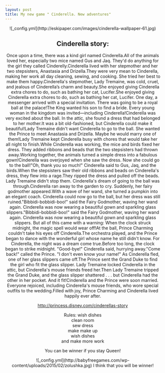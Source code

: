 ```yaml
---
layout: post
title: My new game " Cinderella. New adventures"
---
```

<center/>
![_config.yml](http://eskipaper.com/images/cinderella-wallpaper-61.jpg)

Cinderella story: 
---
Once upon a time, there was a kind girl named Cinderella.All of the animals loved her, especially two mice named Gus and Jaq. They'd do anything for the girl they called Cinderelly.Cinderella lived with her stepmother and her two stepsisters, Anastasia and Drizella.They were very mean to Cinderella, making her work all day cleaning, sewing, and cooking. She tried her best to make them happy.Cinderella's stepmother, Lady Tremaine, was cold, cruel, and jealous of Cinderella’s charm and beauty.She enjoyed giving Cinderella extra chores to do, such as bathing her cat, Lucifer.She enjoyed giving Cinderella extra chores to do, such as bathing her cat, Lucifer.
One day, a messenger arrived with a special invitation. There was going to be a royal ball at the palace!The King wanted his son to find a bride. Every young woman in the kingdom was invited—including Cinderella!Cinderella was very excited about the ball. In the attic, she found a dress that had belonged to her mother.It was a bit old-fashioned, but Cinderella could make it beautiful!Lady Tremaine didn't want Cinderella to go to the ball. She wanted the Prince to meet Anastasia and Drizella. Maybe he would marry one of them!Lady Tremaine kept Cinderella busy with chores that would take her all night to finish.While Cinderella was working, the mice and birds fixed her dress. They added ribbons and beads that the two stepsisters had thrown away.Working together, the animals turned a simple dress into a fabulous gown!Cinderella was overjoyed when she saw the dress. Now she could go to the ball!"Oh, thank you so much!" Cinderella said to Gus, Jaq, and the birds.When the stepsisters saw their old ribbons and beads on Cinderella's dress, they flew into a rage.They ripped the dress and pulled off the beads. Lady Tremaine didn't stop them. Cinderella's dream of going to the ball was through.Cinderella ran away to the garden to cry. Suddenly, her fairy godmother appeared.With a wave of her wand, she turned a pumpkin into an elegant coach. Cinderella could now go to the ball, but her dress was still ruined."Bibbidi-bobbidi-boo!" said the Fairy Godmother, waving her wand again. Cinderella was now wearing a beautiful gown and sparkling glass slippers."Bibbidi-bobbidi-boo!" said the Fairy Godmother, waving her wand again. Cinderella was now wearing a beautiful gown and sparkling glass slippers.
But all of this came with a warning: When the clock struck midnight, the magic spell would wear off!At the ball, Prince Charming couldn't take his eyes off Cinderella.The orchestra played, and the Prince began to dance with the wonderful girl whose name he still didn't know. For Cinderella, the night was a dream come true.Before too long, the clock began to strike midnight. "Good-bye!" Cinderella said, hurrying away."Come back!" called the Prince. "I don't even know your name!" As Cinderella fled, one of her glass slippers came off.The Prince sent the Grand Duke to find the girl who fit the glass slipper. Lady Tremaine locked Cinderella in the attic, but Cinderella's mouse friends freed her.Then Lady Tremaine tripped the Grand Duke, and the glass slipper shattered . . . but Cinderella had the other in her pocket. And it fit!Cinderella and the Prince were soon married. Everyone rejoiced, including Cinderella's mouse friends, who wore special outfits to the wedding.Filled with joy, Prince Charming and Cinderella lived happily ever after.

http://princess.disney.com/cinderellas-story

Rules: wish dishes
       <br/>
       clean room
       <br/>
       sew dress
       <br/>
       make make up
       <br/>
       wish dishes
       <br/>
       and make more work

You can be winner if you stay Queen!

<center/>
![_config.yml](http://babyfreegames.com/wp-content/uploads/2015/02/zolushka.jpg)
I think that you will be winner!
